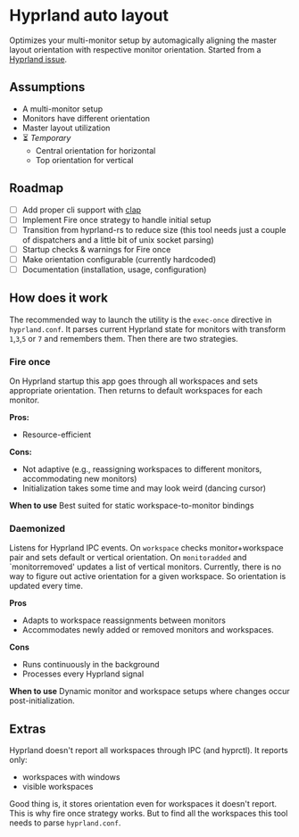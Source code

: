 # Hyprland auto layout

Optimizes your multi-monitor setup by automagically aligning the master layout orientation with respective monitor orientation.
Started from a [Hyprland issue](https://github.com/hyprwm/Hyprland/issues/3174).

## Assumptions

- A multi-monitor setup
- Monitors have different orientation
- Master layout utilization
- ⏳ *Temporary*
  - Central orientation for horizontal
  - Top orientation for vertical

## Roadmap

- [ ] Add proper cli support with [clap](https://github.com/clap-rs/clap)
- [ ] Implement Fire once strategy to handle initial setup
- [ ] Transition from hyprland-rs to reduce size (this tool needs just a couple of dispatchers and a little bit of unix socket parsing)
- [ ] Startup checks & warnings for Fire once
- [ ] Make orientation configurable (currently hardcoded)
- [ ] Documentation (installation, usage, configuration)

## How does it work

The recommended way to launch the utility is the `exec-once` directive in `hyprland.conf`.
It parses current Hyprland state for monitors with transform `1`,`3`,`5` or `7` and remembers them.
Then there are two strategies.

### Fire once

On Hyprland startup this app goes through all workspaces and sets appropriate orientation.
Then returns to default workspaces for each monitor.

**Pros:**
- Resource-efficient

**Cons:**
- Not adaptive (e.g., reassigning workspaces to different monitors, accommodating new monitors)
- Initialization takes some time and may look weird (dancing cursor)

**When to use**
Best suited for static workspace-to-monitor bindings

### Daemonized

Listens for Hyprland IPC events.
On `workspace` checks monitor+workspace pair and sets default or vertical orientation.
On `monitoradded` and `monitorremoved' updates a list of vertical monitors.
Currently, there is no way to figure out active orientation for a given workspace.
So orientation is updated every time.

**Pros**
- Adapts to workspace reassignments between monitors
- Accommodates newly added or removed monitors and workspaces.

**Cons**
- Runs continuously in the background
- Processes every Hyprland signal

**When to use**
Dynamic monitor and workspace setups where changes occur post-initialization.

## Extras

Hyprland doesn't report all workspaces through IPC (and hyprctl).
It reports only:

- workspaces with windows
- visible workspaces

Good thing is, it stores orientation even for workspaces it doesn't report.
This is why fire once strategy works. But to find all the workspaces this tool needs to parse `hyprland.conf`.
